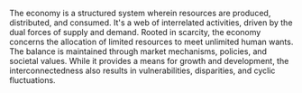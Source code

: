 
The economy is a structured system wherein resources are produced, distributed, and consumed. It's a web of interrelated activities, driven by the dual forces of supply and demand. Rooted in scarcity, the economy concerns the allocation of limited resources to meet unlimited human wants. The balance is maintained through market mechanisms, policies, and societal values. While it provides a means for growth and development, the interconnectedness also results in vulnerabilities, disparities, and cyclic fluctuations.

